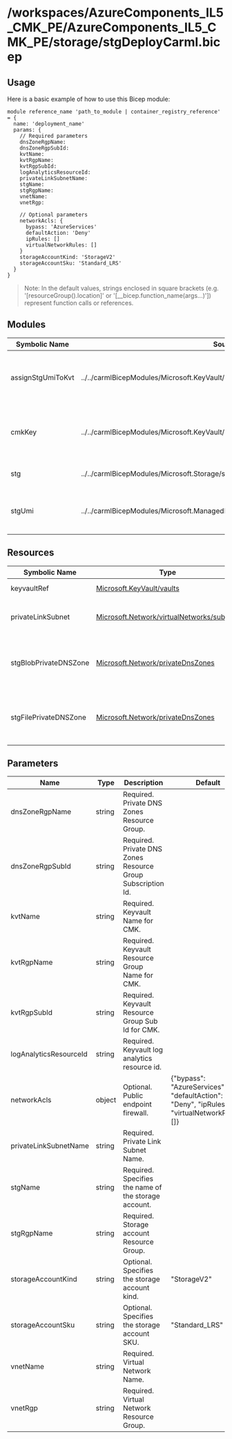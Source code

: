 # /workspaces/AzureComponents_IL5_CMK_PE/AzureComponents_IL5_CMK_PE/storage/stgDeployCarml.bicep

## Usage

Here is a basic example of how to use this Bicep module:

```bicep
module reference_name 'path_to_module | container_registry_reference' = {
  name: 'deployment_name'
  params: {
    // Required parameters
    dnsZoneRgpName:
    dnsZoneRgpSubId:
    kvtName:
    kvtRgpName:
    kvtRgpSubId:
    logAnalyticsResourceId:
    privateLinkSubnetName:
    stgName:
    stgRgpName:
    vnetName:
    vnetRgp:

    // Optional parameters
    networkAcls: {
      bypass: 'AzureServices'
      defaultAction: 'Deny'
      ipRules: []
      virtualNetworkRules: []
    }
    storageAccountKind: 'StorageV2'
    storageAccountSku: 'Standard_LRS'
  }
}
```

> Note: In the default values, strings enclosed in square brackets (e.g. '[resourceGroup().location]' or '[__bicep.function_name(args...)']) represent function calls or references.

## Modules

| Symbolic Name | Source | Description |
| --- | --- | --- |
| assignStgUmiToKvt | ../../carmlBicepModules/Microsoft.KeyVault/vaults/accessPolicies/deploy.bicep | Assign the stg umi with access to the cmk in the keyvault |
| cmkKey | ../../carmlBicepModules/Microsoft.KeyVault/vaults/keys/deploy.bicep | Create customer managed keys for storage account |
| stg | ../../carmlBicepModules/Microsoft.Storage/storageAccounts/deploy.bicep | Create storage account |
| stgUmi | ../../carmlBicepModules/Microsoft.ManagedIdentity/userAssignedIdentities/deploy.bicep | Create user managed identity for storage account |

## Resources

| Symbolic Name | Type | Description |
| --- | --- | --- |
| keyvaultRef | [Microsoft.KeyVault/vaults](https://learn.microsoft.com/en-us/azure/templates/microsoft.keyvault/vaults) | Keyvault reference |
| privateLinkSubnet | [Microsoft.Network/virtualNetworks/subnets](https://learn.microsoft.com/en-us/azure/templates/microsoft.network/virtualnetworks/subnets) | Calculate private link subnet resource id |
| stgBlobPrivateDNSZone | [Microsoft.Network/privateDnsZones](https://learn.microsoft.com/en-us/azure/templates/microsoft.network/privatednszones) | Calculate storage account blob Private DNS Zone resource id |
| stgFilePrivateDNSZone | [Microsoft.Network/privateDnsZones](https://learn.microsoft.com/en-us/azure/templates/microsoft.network/privatednszones) | Calculate storage account file Private DNS Zone resource id |

## Parameters

| Name | Type | Description | Default |
| --- | --- | --- | --- |
| dnsZoneRgpName | string | Required. Private DNS Zones Resource Group. |  |
| dnsZoneRgpSubId | string | Required. Private DNS Zones Resource Group Subscription Id. |  |
| kvtName | string | Required. Keyvault Name for CMK. |  |
| kvtRgpName | string | Required. Keyvault Resource Group Name for CMK. |  |
| kvtRgpSubId | string | Required. Keyvault Resource Group Sub Id for CMK. |  |
| logAnalyticsResourceId | string | Required. Keyvault log analytics resource id. |  |
| networkAcls | object | Optional. Public endpoint firewall. | {"bypass": "AzureServices", "defaultAction": "Deny", "ipRules": [], "virtualNetworkRules": []} |
| privateLinkSubnetName | string | Required. Private Link Subnet Name. |  |
| stgName | string | Required. Specifies the name of the storage account. |  |
| stgRgpName | string | Required. Storage account Resource Group. |  |
| storageAccountKind | string | Optional. Specifies the storage account kind. | "StorageV2" |
| storageAccountSku | string | Optional. Specifies the storage account SKU. | "Standard_LRS" |
| vnetName | string | Required. Virtual Network Name. |  |
| vnetRgp | string | Required. Virtual Network Resource Group. |  |
